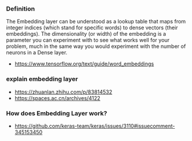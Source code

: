 ### Definition
The Embedding layer can be understood as a lookup table that maps from integer indices (which stand for specific words) to dense vectors (their embeddings). The dimensionality (or width) of the embedding is a parameter you can experiment with to see what works well for your problem, much in the same way you would experiment with the number of neurons in a Dense layer.
- https://www.tensorflow.org/text/guide/word_embeddings

### explain embedding layer
- https://zhuanlan.zhihu.com/p/83814532
- https://spaces.ac.cn/archives/4122

### How does Embedding Layer work?
- https://github.com/keras-team/keras/issues/3110#issuecomment-345153450